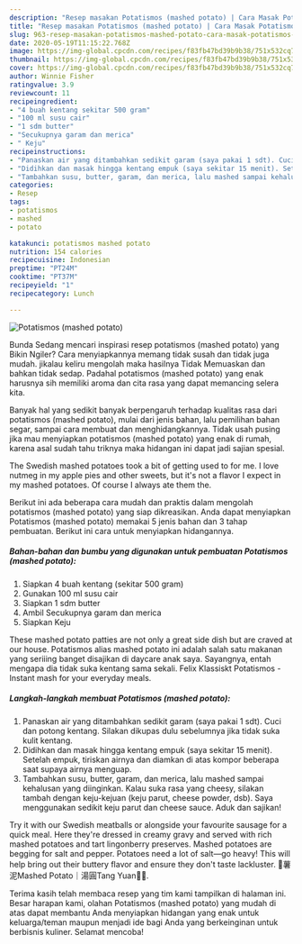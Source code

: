 ```yaml
---
description: "Resep masakan Potatismos (mashed potato) | Cara Masak Potatismos (mashed potato) Yang Lezat"
title: "Resep masakan Potatismos (mashed potato) | Cara Masak Potatismos (mashed potato) Yang Lezat"
slug: 963-resep-masakan-potatismos-mashed-potato-cara-masak-potatismos-mashed-potato-yang-lezat
date: 2020-05-19T11:15:22.768Z
image: https://img-global.cpcdn.com/recipes/f83fb47bd39b9b38/751x532cq70/potatismos-mashed-potato-foto-resep-utama.jpg
thumbnail: https://img-global.cpcdn.com/recipes/f83fb47bd39b9b38/751x532cq70/potatismos-mashed-potato-foto-resep-utama.jpg
cover: https://img-global.cpcdn.com/recipes/f83fb47bd39b9b38/751x532cq70/potatismos-mashed-potato-foto-resep-utama.jpg
author: Winnie Fisher
ratingvalue: 3.9
reviewcount: 11
recipeingredient:
- "4 buah kentang sekitar 500 gram"
- "100 ml susu cair"
- "1 sdm butter"
- "Secukupnya garam dan merica"
- " Keju"
recipeinstructions:
- "Panaskan air yang ditambahkan sedikit garam (saya pakai 1 sdt). Cuci dan potong kentang. Silakan dikupas dulu sebelumnya jika tidak suka kulit kentang."
- "Didihkan dan masak hingga kentang empuk (saya sekitar 15 menit). Setelah empuk, tiriskan airnya dan diamkan di atas kompor beberapa saat supaya airnya menguap."
- "Tambahkan susu, butter, garam, dan merica, lalu mashed sampai kehalusan yang diinginkan. Kalau suka rasa yang cheesy, silakan tambah dengan keju-kejuan (keju parut, cheese powder, dsb). Saya menggunakan sedikit keju parut dan cheese sauce. Aduk dan sajikan!"
categories:
- Resep
tags:
- potatismos
- mashed
- potato

katakunci: potatismos mashed potato 
nutrition: 154 calories
recipecuisine: Indonesian
preptime: "PT24M"
cooktime: "PT37M"
recipeyield: "1"
recipecategory: Lunch

---
```



![Potatismos (mashed potato)](https://img-global.cpcdn.com/recipes/f83fb47bd39b9b38/751x532cq70/potatismos-mashed-potato-foto-resep-utama.jpg)

Bunda Sedang mencari inspirasi resep potatismos (mashed potato) yang Bikin Ngiler? Cara menyiapkannya memang tidak susah dan tidak juga mudah. jikalau keliru mengolah maka hasilnya Tidak Memuaskan dan bahkan tidak sedap. Padahal potatismos (mashed potato) yang enak harusnya sih memiliki aroma dan cita rasa yang dapat memancing selera kita.

Banyak hal yang sedikit banyak berpengaruh terhadap kualitas rasa dari potatismos (mashed potato), mulai dari jenis bahan, lalu pemilihan bahan segar, sampai cara membuat dan menghidangkannya. Tidak usah pusing jika mau menyiapkan potatismos (mashed potato) yang enak di rumah, karena asal sudah tahu triknya maka hidangan ini dapat jadi sajian spesial.

The Swedish mashed potatoes took a bit of getting used to for me. I love nutmeg in my apple pies and other sweets, but it&#39;s not a flavor I expect in my mashed potatoes. Of course I always ate them the.


Berikut ini ada beberapa cara mudah dan praktis dalam mengolah potatismos (mashed potato) yang siap dikreasikan. Anda dapat menyiapkan Potatismos (mashed potato) memakai 5 jenis bahan dan 3 tahap pembuatan. Berikut ini cara untuk menyiapkan hidangannya.

<!--inarticleads1-->

##### Bahan-bahan dan bumbu yang digunakan untuk pembuatan Potatismos (mashed potato):

1. Siapkan 4 buah kentang (sekitar 500 gram)
1. Gunakan 100 ml susu cair
1. Siapkan 1 sdm butter
1. Ambil Secukupnya garam dan merica
1. Siapkan  Keju


These mashed potato patties are not only a great side dish but are craved at our house. Potatismos alias mashed potato ini adalah salah satu makanan yang seriiing banget disajikan di daycare anak saya. Sayangnya, entah mengapa dia tidak suka kentang sama sekali. Felix Klassiskt Potatismos - Instant mash for your everyday meals. 

<!--inarticleads2-->

##### Langkah-langkah membuat Potatismos (mashed potato):

1. Panaskan air yang ditambahkan sedikit garam (saya pakai 1 sdt). Cuci dan potong kentang. Silakan dikupas dulu sebelumnya jika tidak suka kulit kentang.
1. Didihkan dan masak hingga kentang empuk (saya sekitar 15 menit). Setelah empuk, tiriskan airnya dan diamkan di atas kompor beberapa saat supaya airnya menguap.
1. Tambahkan susu, butter, garam, dan merica, lalu mashed sampai kehalusan yang diinginkan. Kalau suka rasa yang cheesy, silakan tambah dengan keju-kejuan (keju parut, cheese powder, dsb). Saya menggunakan sedikit keju parut dan cheese sauce. Aduk dan sajikan!


Try it with our Swedish meatballs or alongside your favourite sausage for a quick meal. Here they&#39;re dressed in creamy gravy and served with rich mashed potatoes and tart lingonberry preserves. Mashed potatoes are begging for salt and pepper. Potatoes need a lot of salt—go heavy! This will help bring out their buttery flavor and ensure they don&#39;t taste lackluster. 💛薯泥Mashed Potato｜湯圓Tang Yuan🐹💕. 

Terima kasih telah membaca resep yang tim kami tampilkan di halaman ini. Besar harapan kami, olahan Potatismos (mashed potato) yang mudah di atas dapat membantu Anda menyiapkan hidangan yang enak untuk keluarga/teman maupun menjadi ide bagi Anda yang berkeinginan untuk berbisnis kuliner. Selamat mencoba!
